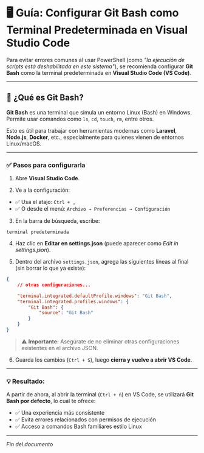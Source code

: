 # 🖥️ Guía: Configurar Git Bash como Terminal Predeterminada en Visual Studio Code

Para evitar errores comunes al usar PowerShell (como *"la ejecución de scripts está deshabilitada en este sistema"*), se recomienda configurar **Git Bash** como la terminal predeterminada en **Visual Studio Code (VS Code)**.

---

## 🧪 ¿Qué es Git Bash?

**Git Bash** es una terminal que simula un entorno Linux (Bash) en Windows. Permite usar comandos como `ls`, `cd`, `touch`, `rm`, entre otros.

Esto es útil para trabajar con herramientas modernas como **Laravel**, **Node.js**, **Docker**, etc., especialmente para quienes vienen de entornos Linux/macOS.

---

### ✅ Pasos para configurarla

1. Abre **Visual Studio Code**.

2. Ve a la configuración:

- ✅ Usa el atajo: `Ctrl + ,`
- ✅ O desde el menú: `Archivo → Preferencias → Configuración`

3. En la barra de búsqueda, escribe:

```
terminal predeterminada
```

4. Haz clic en **Editar en settings.json** (puede aparecer como *Edit in settings.json*).

5. Dentro del archivo `settings.json`, agrega las siguientes líneas al final (sin borrar lo que ya existe):

```json
{
    // otras configuraciones...

    "terminal.integrated.defaultProfile.windows": "Git Bash",
    "terminal.integrated.profiles.windows": {
        "Git Bash": {
            "source": "Git Bash"
        }
    }
}
```

> ⚠ **Importante:** Asegúrate de no eliminar otras configuraciones existentes en el archivo JSON.

6. Guarda los cambios (`Ctrl + S`), luego **cierra y vuelve a abrir VS Code**.

---

### 💡 Resultado:

A partir de ahora, al abrir la terminal (`Ctrl + ñ`) en VS Code, se utilizará **Git Bash por defecto**, lo cual te ofrece:

- ✅ Una experiencia más consistente
- ✅ Evita errores relacionados con permisos de ejecución
- ✅ Acceso a comandos Bash familiares estilo Linux

---

*Fin del documento*
